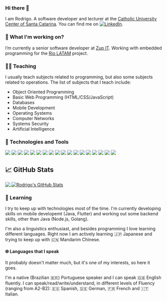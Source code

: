 ### Hi there 👋

I am Rodrigo. A software developer and lecturer at the 
[Catholic University Center of Santa Catarina](http://www.catolicasc.org.br). You can find me on [![LinkedIn][3.2]][3].

### 🔭 What I'm working on? 
I’m currently a senior software developer at [Zup IT](https://github.com/zupit). Working with embedded
programming for the [Rio LATAM](https://rio.cloud/en/) project.

### 👨‍🏫 Teaching
I usually teach subjects related to programming, but also some subjects related to operations. The list of subjects
that I teach include:
- Object Oriented Programming
- Basic Web Programming (HTML/CSS/JavaScript)
- Databases
- Mobile Development
- Operating Systems
- Computer Networks
- Systems Security
- Artificial Intelligence

### 🧰 Technologies and Tools
![](https://img.shields.io/badge/OS-Linux-informational?style=flat&logo=linux&logoColor=white&color=2bbc8a)
![](https://img.shields.io/badge/OS-Windows_10-informational?style=flat&logo=windows&logoColor=white&color=2bbc8a)
![](https://img.shields.io/badge/Editor-Intellij_IDEA-informational?style=flat&logo=intellij-idea&logoColor=white&color=2bbc8a)
![](https://img.shields.io/badge/Editor-vim-informational?style=flat&logo=vim&logoColor=white&color=2bbc8a)
![](https://img.shields.io/badge/Code-C++-informational?style=flat&logo=c%2B%2B&logoColor=white&color=2bbc8a)
![](https://img.shields.io/badge/Code-C-informational?style=flat&logo=c&logoColor=white&color=2bbc8a)
![](https://img.shields.io/badge/Code-Arduino-informational?style=flat&logo=arduino&logoColor=white&color=2bbc8a)
![](https://img.shields.io/badge/Code-Java-informational?style=flat&logo=java&logoColor=white&color=2bbc8a)
![](https://img.shields.io/badge/Code-C%23-informational?style=flat&logo=c-sharp&logoColor=white&color=2bbc8a)
![](https://img.shields.io/badge/Code-Android-informational?style=flat&logo=android&logoColor=white&color=2bbc8a)
![](https://img.shields.io/badge/Tools-PostgreSQL-informational?style=flat&logo=postgresql&logoColor=white&color=2bbc8a)
![](https://img.shields.io/badge/Tools-MySQL-informational?style=flat&logo=mysql&logoColor=white&color=2bbc8a)
![](https://img.shields.io/badge/Tools-SQL_Server-informational?style=flat&logo=microsoft-sql-server&logoColor=white&color=2bbc8a)
![](https://img.shields.io/badge/Tools-Docker-informational?style=flat&logo=docker&logoColor=white&color=2bbc8a)
![](https://img.shields.io/badge/Tools-Git-informational?style=flat&logo=git&logoColor=white&color=2bbc8a)
![](https://img.shields.io/badge/Shell-Bash-informational?style=flat&logo=gnu-bash&logoColor=white&color=2bbc8a)
![](https://img.shields.io/badge/Shell-Zsh-informational?style=flat&logo=zsh&logoColor=white&color=2bbc8a)
![](https://img.shields.io/badge/Shell-Powershell-informational?style=flat&logo=powershell&logoColor=white&color=2bbc8a)

## &#x1f4c8; GitHub Stats

<a href="https://github.com/gregori/gregori">
  <img align="center" src="https://github-readme-stats.vercel.app/api/top-langs/?username=gregori&&title_color=ffffff&text_color=c9cacc&icon_color=2bbc8a&bg_color=1d1f21&hide=html" />
</a>
<a href="https://github.com/gregori/gregori">
  <img align="center" src="https://github-readme-stats.vercel.app/api?username=gregori&show_icons=true&line_height=27&count_private=true&title_color=ffffff&text_color=c9cacc&icon_color=2bbc8a&bg_color=1d1f21&hide=contribs" alt="Rodrigo's GitHub Stats" />
</a>

### 🌱 Learning
I try to keep up with technologies most of the time. I'm currently developing skills on mobile developemt (Java, Flutter)
and working out some backend skills, other than Java (Node.js, Golang).

I'm also a linguistics enthusiast, and besides programming I love learning different languages. Right now I 
am actively learning 🇯🇵 Japanese and trying to keep up with 🇨🇳 Mandarim Chinese.

#### 🌐 Languages that I speak
It probably doesn't matter much, but it's one of my interests, so here it goes.

I'm a native (Brazilian 🇧🇷) Portuguese speaker and I can speak 🇬🇧 English fluently. I can speak/read/write/understand,
in different levels of Fluency (ranging from A2-B2): 🇪🇸 Spanish, 🇩🇪 German, 🇫🇷 French and 🇮🇹 Italian.

<!-- links to social media icons -->

<!-- icons with padding -->

[1.1]: http://i.imgur.com/tXSoThF.png (twitter icon with padding)
[2.1]: http://i.imgur.com/0o48UoR.png (github icon with padding)

<!-- icons without padding -->

[1.2]: http://i.imgur.com/wWzX9uB.png (twitter icon without padding)
[2.2]: http://i.imgur.com/9I6NRUm.png (github icon without padding)
[3.2]: https://raw.githubusercontent.com/MartinHeinz/MartinHeinz/master/linkedin-3-16.png (LinkedIn icon without padding)


<!-- links to your social media accounts -->

[1]: https://twitter.com/rodrigogregori
[2]: https://github.com/gregori
[3]: https://www.linkedin.com/in/rodrigo-gregori/